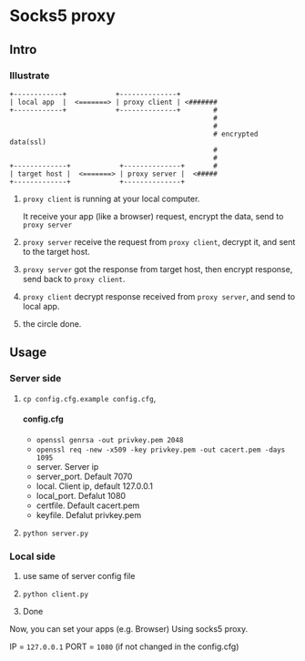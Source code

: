 # Socks5 proxy

## Intro

### Illustrate

```
+------------+            +--------------+          
| local app  |  <=======> | proxy client | <#######
+------------+            +--------------+        #
                                                  #
                                                  #
                                                  # encrypted data(ssl)
                                                  #
                                                  #
+-------------+            +--------------+       #
| target host |  <=======> | proxy server |  <#####
+-------------+            +--------------+         
```

1.  `proxy client` is running at your local computer.

    It receive your app (like a browser) request, encrypt the data,
    send to `proxy server`

2.  `proxy server` receive the request from `proxy client`,
    decrypt it, and sent to the target host.

3.  `proxy server` got the response from target host, then encrypt response,
    send back to `proxy client`.

4.  `proxy client` decrypt response received from `proxy server`,
    and send to local app.

5.  the circle done.


## Usage

### Server side

1.  `cp config.cfg.example config.cfg`,

	#### config.cfg
	
	*	`openssl genrsa -out privkey.pem 2048`
	*	`openssl req -new -x509 -key privkey.pem -out cacert.pem -days 1095`
	*	server.	Server ip
	*	server_port.	Default 7070
	*	local.	Client ip, default 127.0.0.1
	*	local_port.	Defalut 1080
	*	certfile. 	Default cacert.pem
	*	keyfile.	Defalut privkey.pem

2.	`python server.py`


### Local side

1.	use same of server config file

2.  `python client.py`

3. Done

Now, you can set your apps (e.g. Browser) Using socks5 proxy.

IP = `127.0.0.1`
PORT = `1080`  (if not changed in the config.cfg)
